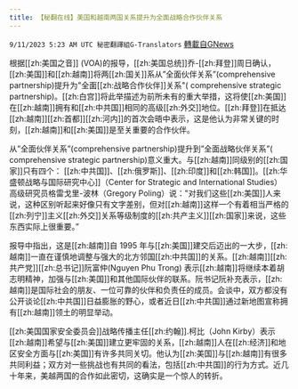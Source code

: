 ```yaml
---
title: 【秘翻在线】美国和越南两国关系提升为全面战略合作伙伴关系
---
```

`9/11/2023 5:23 AM UTC 秘密翻譯組G-Translators` [轉載自GNews](https://gnews.org/articles/1673362)

         

根据[[zh:美国之音]] (VOA)的报导，[[zh:美国总统]]乔\-[[zh:拜登]]周日确认，[[zh:美国]]和[[zh:越南]]将两[[zh:国关]]系从”全面伙伴关系”(comprehensive partnership)提升为"全面[[zh:战略合作伙伴]]关系"( comprehensive strategic partnership)。[[zh:白宫]]将此举描述为前所未有的重大举措，这将使[[zh:美国]]在[[zh:越南]]拥有和[[zh:中共国]]相同的高级[[zh:外交]]地位。[[zh:拜登]]在抵达[[zh:越南]][[zh:首都]][[zh:河内]]的首次会晤中表示，这是他认为非常关键的时刻，[[zh:越南]]和[[zh:美国]]是至关重要的合作伙伴。

从”全面伙伴关系”(comprehensive partnership)提升到”全面战略伙伴关系”( comprehensive strategic partnership)意义重大。与[[zh:越南]]同级别的[[zh:国家]]只有四个： [[zh:中共国]]、[[zh:俄罗斯]]、[[zh:印度]]和[[zh:韩国]]。[[zh:华盛顿战略与国际研究中心]]（Center for Strategic and International Studies）高级研究员格雷戈里\-波林（Gregory Poling）说："对我们这些[[zh:美国]]人来说，这种区别听起来好像只有文字差别，但对[[zh:越南]]这样一个有着相当严格的[[zh:列宁]]主义[[zh:外交]]关系等级制度的[[zh:共产主义]][[zh:国家]]来说，这些东西实际上很重要。”

报导中指出，这是[[zh:越南]]自 1995 年与[[zh:美国]]建交后迈出的一大步，[[zh:越南]]一直在谨慎地调整与强大的北方邻国[[zh:中共国]]的关系。[[zh:越南]][[zh:共产党]][[zh:总书记]]阮富仲(Nguyen Phu Trong) 表示[[zh:越南]]将继续本着胡志明精神，加强与[[zh:美国]]和其他国际伙伴的联系。阮书记阮补充表示，[[zh:越南]]是国际社会的朋友、一位可靠的伙伴和负责任的成员。会谈中，双方都没有公开谈论[[zh:中共国]]日益膨胀的野心，或者近日[[zh:中共国]]通过新地图宣称拥有[[zh:越南]]领土的明显举动。

[[zh:美国国家安全委员会]]战略传播主任[[zh:约翰]].柯比（John Kirby）表示[[zh:越南]]希望与[[zh:美国]]建立更牢固的关系，[[zh:越南]]人在[[zh:经济]]和地区安全方面与[[zh:美国]]有许多共同关切。他认为[[zh:美国]]与[[zh:越南]]有很多共同利益；双方对一些挑战也有共同的看法，包括[[zh:中共国]]的行为方式。近几十年来，美越两国的合作如此密切，这确实是一个惊人的转折。
